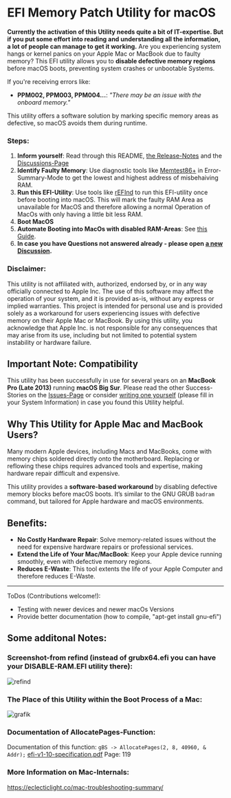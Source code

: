 # EFI Memory Patch Utility for macOS 

**Currently the activation of this Utility needs quite a bit of IT-expertise. But if you put some effort into reading and understanding all the information, a lot of people can manage to get it working.** 
Are you experiencing system hangs or kernel panics on your Apple Mac or MacBook due to faulty memory? This EFI utility allows you to **disable defective memory regions** before macOS boots, preventing system crashes or unbootable Systems.

If you're receiving errors like:

- **PPM002, PPM003, PPM004...**: _"There may be an issue with the onboard memory."_

This utility offers a software solution by marking specific memory areas as defective, so macOS avoids them during runtime.

### Steps:
1. **Inform yourself**: Read through this README, [the Release-Notes](https://github.com/0nelight/macOS-Disable-RAM-Areas/releases/tag/v0.2.1-beta) and the [Discussions-Page](https://github.com/0nelight/macOS-Disable-RAM-Areas/discussions)
2. **Identify Faulty Memory**: Use diagnostic tools like [Memtest86+](https://www.memtest.org/) in Error-Summary-Mode to get the lowest and highest address of misbehaiving RAM.
3. **Run this EFI-Utility**: Use tools like [rEFInd](https://www.rodsbooks.com/refind/) to run this EFI-utility once before booting into macOS. This will mark the faulty RAM Area as unavailable for MacOS and therefore allowing a normal Operation of MacOs with only having a little bit less RAM.
4. **Boot MacOS**
5. **Automate Booting into MacOs with disabled RAM-Areas**: See [this Guide](https://github.com/0nelight/macOS-Disable-RAM-Areas/discussions/3).
4. **In case you have Questions not answered already - please open [a new Discussion](https://github.com/0nelight/macOS-Disable-RAM-Areas/discussions/new?category=q-a).**

### Disclaimer:
This utility is not affiliated with, authorized, endorsed by, or in any way officially connected to Apple Inc. The use of this software may affect the operation of your system, and it is provided as-is, without any express or implied warranties. This project is intended for personal use and is provided solely as a workaround for users experiencing issues with defective memory on their Apple Mac or MacBook. By using this utility, you acknowledge that Apple Inc. is not responsible for any consequences that may arise from its use, including but not limited to potential system instability or hardware failure.

## Important Note: Compatibility
This utility has been successfully in use for several years on an **MacBook Pro (Late 2013)** running **macOS Big Sur**. Please read the other Success-Stories on the [Issues-Page](https://github.com/0nelight/macOS-Disable-RAM-Areas/issues?q=label%3Asuccess+) or consider [writing one yourself](https://github.com/0nelight/macOS-Disable-RAM-Areas/issues/new?assignees=&labels=success&projects=&template=success-story.md&title=Success-Story) (please fill in your System Information) in case you found this Utility helpful.

## Why This Utility for Apple Mac and MacBook Users?
Many modern Apple devices, including Macs and MacBooks, come with memory chips soldered directly onto the motherboard. Replacing or reflowing these chips requires advanced tools and expertise, making hardware repair difficult and expensive.

This utility provides a **software-based workaround** by disabling defective memory blocks before macOS boots. It’s similar to the GNU GRUB `badram` command, but tailored for Apple hardware and macOS environments.

## Benefits:
- **No Costly Hardware Repair**: Solve memory-related issues without the need for expensive hardware repairs or professional services.
- **Extend the Life of Your Mac/MacBook**: Keep your Apple device running smoothly, even with defective memory regions.
- **Reduces E-Waste**: This tool extents the life of your Apple Computer and therefore reduces E-Waste.
---

ToDos (Contributions welcome!):
 - Testing with newer devices and newer macOs Versions
 - Provide better documentation (how to compile, "apt-get install gnu-efi")

## Some additonal Notes:

### Screenshot-from refind (instead of grubx64.efi you can have your DISABLE-RAM.EFI utility there):
![refind](https://github.com/user-attachments/assets/86a70d90-0975-4411-bf5b-49966757245d)

### The Place of this Utility within the Boot Process of a Mac:
![grafik](https://github.com/user-attachments/assets/2ee9237c-1e67-4339-aa63-3c1d718bb8ba)

### Documentation of AllocatePages-Function:
Documentation of this function: `gBS -> AllocatePages(2, 8, 40960, & Addr);` [efi-v1-10-specification.pdf](https://github.com/user-attachments/files/16910413/efi-v1-10-specification.pdf) Page: 119

### More Information on Mac-Internals:
https://eclecticlight.co/mac-troubleshooting-summary/

